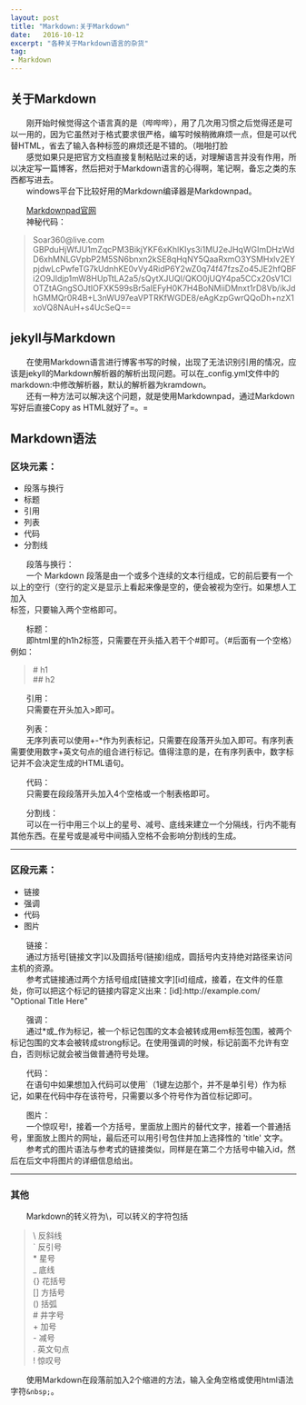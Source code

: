 ```yaml
---
layout: post
title: "Markdown:关于Markdown"
date:   2016-10-12
excerpt: "各种关于Markdown语言的杂货"
tag:
- Markdown
---
```

<h2 id="-markdown">关于Markdown</h2>
<p>　　刚开始时候觉得这个语言真的是（哔哔哔），用了几次用习惯之后觉得还是可以一用的，因为它虽然对于格式要求很严格，编写时候稍微麻烦一点，但是可以代替HTML，省去了输入各种标签的麻烦还是不错的。（啪啪打脸<br>　　感觉如果只是把官方文档直接复制粘贴过来的话，对理解语言并没有作用，所以决定写一篇博客，然后把对于Markdown语言的心得啊，笔记啊，备忘之类的东西都写进去。<br>　　windows平台下比较好用的Markdown编译器是Markdownpad。<br><p>　　<a href="http://www.markdownpad.com/" target="_blank">Markdownpad官网</a><br>　　神秘代码：</p>
<blockquote>
<p>Soar360@live.com<br>GBPduHjWfJU1mZqcPM3BikjYKF6xKhlKIys3i1MU2eJHqWGImDHzWdD6xhMNLGVpbP2M5SN6bnxn2kSE8qHqNY5QaaRxmO3YSMHxlv2EYpjdwLcPwfeTG7kUdnhKE0vVy4RidP6Y2wZ0q74f47fzsZo45JE2hfQBFi2O9Jldjp1mW8HUpTtLA2a5/sQytXJUQl/QKO0jUQY4pa5CCx20sV1ClOTZtAGngSOJtIOFXK599sBr5aIEFyH0K7H4BoNMiiDMnxt1rD8Vb/ikJdhGMMQr0R4B+L3nWU97eaVPTRKfWGDE8/eAgKzpGwrQQoDh+nzX1xoVQ8NAuH+s4UcSeQ==</p>
</blockquote>
<h2 id="jekyll-markdown">jekyll与Markdown</h2>
<p>　　在使用Markdown语言进行博客书写的时候，出现了无法识别引用的情况，应该是jekyll的Markdown解析器的解析出现问题。可以在_config.yml文件中的markdown:中修改解析器，默认的解析器为kramdown。<br>　　还有一种方法可以解决这个问题，就是使用Markdownpad，通过Markdown写好后直接Copy as HTML就好了=。=</p>
<h2 id="markdown-">Markdown语法</h2>
<h3 id="-">区块元素：</h3>
<ul>
<li>段落与换行</li><li>标题</li><li>引用</li><li>列表</li><li>代码</li><li>分割线</li></ul>
<p>　　段落与换行：<br>　　一个 Markdown 段落是由一个或多个连续的文本行组成，它的前后要有一个以上的空行（空行的定义是显示上看起来像是空的，便会被视为空行。如果想人工加入</br>标签，只要输入两个空格即可。</p>
<p>　　标题：<br>　　即html里的h1h2标签，只需要在开头插入若干个#即可。（#后面有一个空格）例如：</p>
<blockquote>
<p># h1<br>## h2</p>
</blockquote>
<p>　　引用：<br>　　只需要在开头加入&gt;即可。</p>
<p>　　列表：<br>　　无序列表可以使用+-*作为列表标记，只需要在段落开头加入即可。有序列表需要使用数字+英文句点的组合进行标记。值得注意的是，在有序列表中，数字标记并不会决定生成的HTML语句。</p>
<p>　　代码：<br>　　只需要在段段落开头加入4个空格或一个制表格即可。</p>
<p>　　分割线：<br>　　可以在一行中用三个以上的星号、减号、底线来建立一个分隔线，行内不能有其他东西。在星号或是减号中间插入空格不会影响分割线的生成。</p>
<hr>
<h3 id="-">区段元素：</h3>
<ul>
<li>链接</li><li>强调</li><li>代码</li><li>图片</li></ul>
<p>　　链接：<br>　　通过方括号[链接文字]以及圆括号(链接)组成，圆括号内支持绝对路径来访问主机的资源。<br>　　参考式链接通过两个方括号组成[链接文字][id]组成，接着，在文件的任意处，你可以把这个标记的链接内容定义出来：[id]:http://example.com/  &quot;Optional Title Here&quot;</p>
<p>　　强调：<br>　　通过*或_作为标记，被一个标记包围的文本会被转成用em标签包围，被两个标记包围的文本会被转成strong标记。在使用强调的时候，标记前面不允许有空白，否则标记就会被当做普通符号处理。</p>
<p>　　代码：<br>　　在语句中如果想加入代码可以使用`（1键左边那个，并不是单引号）作为标记，如果在代码中存在该符号，只需要以多个符号作为首位标记即可。</p>
<p>　　图片：<br>　　一个惊叹号!，接着一个方括号，里面放上图片的替代文字，接着一个普通括号，里面放上图片的网址，最后还可以用引号包住并加上选择性的 &#39;title&#39; 文字。<br>　　参考式的图片语法与参考式的链接类似，同样是在第二个方括号中输入id，然后在后文中将图片的详细信息给出。</p>
<hr>
<h3 id="-">其他</h3>
<p>　　Markdown的转义符为\，可以转义的字符包括</p>
<blockquote>
<p>\   反斜线<br>`   反引号<br>*   星号<br>_   底线<br>{}  花括号<br>[]  方括号<br>()  括弧<br>#   井字号<br>+   加号<br>-   减号<br>.   英文句点<br>!   惊叹号</p>
</blockquote>
<p>　　使用Markdown在段落前加入2个缩进的方法，输入全角空格或使用html语法字符<code>&amp;nbsp;</code>。</p>
